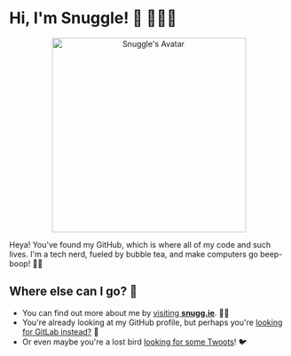 # Hi, I'm Snuggle! 👋 👩🏽‍💻

<p align="center"><img src="https://user-images.githubusercontent.com/26250962/107352135-67593a80-6ac3-11eb-97d5-fe7b50c6b3e1.png" width="350px" alt="Snuggle's Avatar"></p>

Heya! You've found my GitHub, which is where all of my code and such lives. I'm a tech nerd, fueled by bubble tea, and make computers go beep-boop! 🖖🏼


## Where else can I go? 🔗
- You can find out more about me by [visiting **snugg.ie**](https://snugg.ie). 🧋🌸
- You're already looking at my GitHub profile, but perhaps you're [looking for GitLab instead?](https://gitlab.com/Snuggle) 🦊
- Or even maybe you're a lost bird [looking for some Twoots](https://twitter.com/EvieSnuggle)! 🐦

<!--
**Snuggle/Snuggle** is a ✨ _special_ ✨ repository because its `README.md` (this file) appears on your GitHub profile.

Here are some ideas to get you started:

- 🔭 I’m currently working on ...
- 🌱 I’m currently learning ...
- 👯 I’m looking to collaborate on ...
- 🤔 I’m looking for help with ...
- 💬 Ask me about ...
- 📫 How to reach me: ...
- 😄 Pronouns: ...
- ⚡ Fun fact: ...
-->
